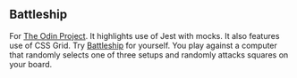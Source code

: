 ## Battleship 

For [The Odin Project](https://www.theodinproject.com/home).  It highlights use of Jest with mocks.  It also features use of CSS Grid. 
Try [Battleship](https://theghall.github.io/odin-battleship/) for yourself.  You play against a computer that randomly selects one of three setups and randomly attacks squares on your board.
